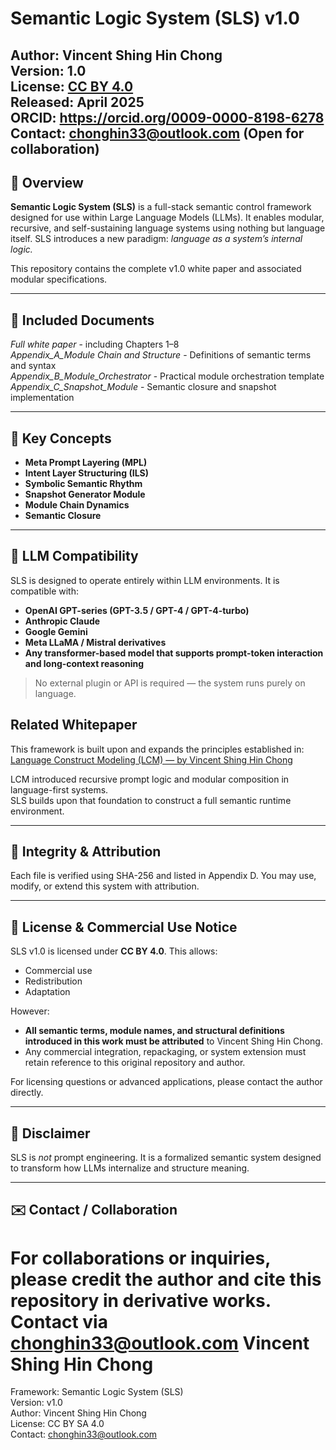 # Semantic Logic System (SLS) v1.0

**Author:** Vincent Shing Hin Chong  
**Version:** 1.0  
**License:** [CC BY 4.0](https://creativecommons.org/licenses/by/4.0/)  
**Released:** April 2025  
**ORCID:** https://orcid.org/0009-0000-8198-6278     
**Contact:** chonghin33@outlook.com (Open for collaboration)
---

## 🧠 Overview

**Semantic Logic System (SLS)** is a full-stack semantic control framework designed for use within Large Language Models (LLMs). It enables modular, recursive, and self-sustaining language systems using nothing but language itself. SLS introduces a new paradigm: *language as a system’s internal logic.*

This repository contains the complete v1.0 white paper and associated modular specifications.

---

## 📘 Included Documents


*Full white paper* - including Chapters 1–8    
*Appendix_A_Module Chain and Structure* - Definitions of semantic terms and syntax       
*Appendix_B_Module_Orchestrator* - Practical module orchestration template         
*Appendix_C_Snapshot_Module* - Semantic closure and snapshot implementation       

---

## 📌 Key Concepts

- **Meta Prompt Layering (MPL)**  
- **Intent Layer Structuring (ILS)**  
- **Symbolic Semantic Rhythm**  
- **Snapshot Generator Module**  
- **Module Chain Dynamics**  
- **Semantic Closure**

---

## 🤖 LLM Compatibility

SLS is designed to operate entirely within LLM environments. It is compatible with:

- **OpenAI GPT-series (GPT-3.5 / GPT-4 / GPT-4-turbo)**
- **Anthropic Claude**
- **Google Gemini**
- **Meta LLaMA / Mistral derivatives**
- **Any transformer-based model that supports prompt-token interaction and long-context reasoning**

> No external plugin or API is required — the system runs purely on language.


## Related Whitepaper

This framework is built upon and expands the principles established in:
[Language Construct Modeling (LCM) — by Vincent Shing Hin Chong]([https://github.com/chonghin33/lcm-1.13-whitepaper])

LCM introduced recursive prompt logic and modular composition in language-first systems.  
SLS builds upon that foundation to construct a full semantic runtime environment.

---

## 🔐 Integrity & Attribution

Each file is verified using SHA-256 and listed in Appendix D. You may use, modify, or extend this system with attribution.

---

## 💼 License & Commercial Use Notice

SLS v1.0 is licensed under **CC BY 4.0**. This allows:

- Commercial use
- Redistribution
- Adaptation

However:

- **All semantic terms, module names, and structural definitions introduced in this work must be attributed** to Vincent Shing Hin Chong.
- Any commercial integration, repackaging, or system extension must retain reference to this original repository and author.

For licensing questions or advanced applications, please contact the author directly.

---

## 📣 Disclaimer

SLS is *not* prompt engineering. It is a formalized semantic system designed to transform how LLMs internalize and structure meaning.

---

## ✉️ Contact / Collaboration

For collaborations or inquiries, please credit the author and cite this repository in derivative works.
Contact via chonghin33@outlook.com  Vincent Shing Hin Chong
=======
Framework: Semantic Logic System (SLS)  
Version: v1.0  
Author: Vincent Shing Hin Chong  
License: CC BY SA 4.0  
Contact: chonghin33@outlook.com
